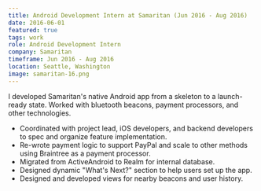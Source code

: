 ```yaml
---
title: Android Development Intern at Samaritan (Jun 2016 - Aug 2016)
date: 2016-06-01
featured: true
tags: work
role: Android Development Intern
company: Samaritan
timeframe: Jun 2016 - Aug 2016
location: Seattle, Washington
image: samaritan-16.png
---
```

I developed Samaritan's native Android app from a skeleton to a launch-ready state. Worked with bluetooth beacons, payment processors, and other technologies.

- Coordinated with project lead, iOS developers, and backend developers to spec and organize feature implementation.
- Re-wrote payment logic to support PayPal and scale to other methods using Braintree as a payment processor.
- Migrated from ActiveAndroid to Realm for internal database.
- Designed dynamic "What's Next?" section to help users set up the app.
- Designed and developed views for nearby beacons and user history.
